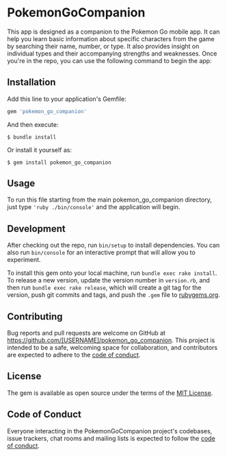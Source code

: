 # PokemonGoCompanion

This app is designed as a companion to the Pokemon Go mobile app.  It can help you learn basic information about specific characters from the game by searching their name, number, or type.  It also provides insight on individual types and their accompanying strengths and weaknesses.  Once you're in the repo, you can use the following command to begin the app:


## Installation

Add this line to your application's Gemfile:

```ruby
gem 'pokemon_go_companion'
```

And then execute:

    $ bundle install

Or install it yourself as:

    $ gem install pokemon_go_companion

## Usage

To run this file starting from the main pokemon_go_companion directory, just type ``'ruby ./bin/console'`` and the application will begin.

## Development

After checking out the repo, run `bin/setup` to install dependencies. You can also run `bin/console` for an interactive prompt that will allow you to experiment.

To install this gem onto your local machine, run `bundle exec rake install`. To release a new version, update the version number in `version.rb`, and then run `bundle exec rake release`, which will create a git tag for the version, push git commits and tags, and push the `.gem` file to [rubygems.org](https://rubygems.org).

## Contributing

Bug reports and pull requests are welcome on GitHub at https://github.com/[USERNAME]/pokemon_go_companion. This project is intended to be a safe, welcoming space for collaboration, and contributors are expected to adhere to the [code of conduct](https://github.com/[USERNAME]/pokemon_go_companion/blob/master/CODE_OF_CONDUCT.md).


## License

The gem is available as open source under the terms of the [MIT License](https://opensource.org/licenses/MIT).

## Code of Conduct

Everyone interacting in the PokemonGoCompanion project's codebases, issue trackers, chat rooms and mailing lists is expected to follow the [code of conduct](https://github.com/[USERNAME]/pokemon_go_companion/blob/master/CODE_OF_CONDUCT.md).

